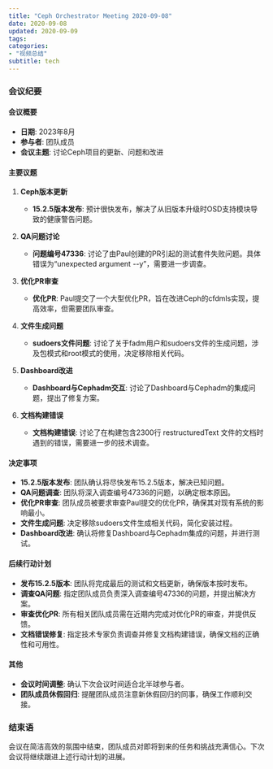 ```yaml
---
title: "Ceph Orchestrator Meeting 2020-09-08"
date: 2020-09-08
updated: 2020-09-09
tags:
categories:
- "视频总结"
subtitle: tech
---
```



### 会议纪要

#### 会议概要
- **日期**: 2023年8月
- **参与者**: 团队成员
- **会议主题**: 讨论Ceph项目的更新、问题和改进

#### 主要议题
1. **Ceph版本更新**
   - **15.2.5版本发布**: 预计很快发布，解决了从旧版本升级时OSD支持模块导致的健康警告问题。

2. **QA问题讨论**
   - **问题编号47336**: 讨论了由Paul创建的PR引起的测试套件失败问题。具体错误为“unexpected argument --y”，需要进一步调查。

3. **优化PR审查**
   - **优化PR**: Paul提交了一个大型优化PR，旨在改进Ceph的cfdmls实现，提高效率，但需要团队审查。

4. **文件生成问题**
   - **sudoers文件问题**: 讨论了关于fadm用户和sudoers文件的生成问题，涉及包模式和root模式的使用，决定移除相关代码。

5. **Dashboard改进**
   - **Dashboard与Cephadm交互**: 讨论了Dashboard与Cephadm的集成问题，提出了修复方案。

6. **文档构建错误**
   - **文档构建错误**: 讨论了在构建包含2300行 restructuredText 文件的文档时遇到的错误，需要进一步的技术调查。

#### 决定事项
- **15.2.5版本发布**: 团队确认将尽快发布15.2.5版本，解决已知问题。
- **QA问题调查**: 团队将深入调查编号47336的问题，以确定根本原因。
- **优化PR审查**: 团队成员被要求审查Paul提交的优化PR，确保其对现有系统的影响最小。
- **文件生成问题**: 决定移除sudoers文件生成相关代码，简化安装过程。
- **Dashboard改进**: 确认将修复Dashboard与Cephadm集成的问题，并进行测试。

#### 后续行动计划
- **发布15.2.5版本**: 团队将完成最后的测试和文档更新，确保版本按时发布。
- **调查QA问题**: 指定团队成员负责深入调查编号47336的问题，并提出解决方案。
- **审查优化PR**: 所有相关团队成员需在近期内完成对优化PR的审查，并提供反馈。
- **文档错误修复**: 指定技术专家负责调查并修复文档构建错误，确保文档的正确性和可用性。

#### 其他
- **会议时间调整**: 确认下次会议时间适合北半球参与者。
- **团队成员休假回归**: 提醒团队成员注意新休假回归的同事，确保工作顺利交接。

### 结束语
会议在简洁高效的氛围中结束，团队成员对即将到来的任务和挑战充满信心。下次会议将继续跟进上述行动计划的进展。